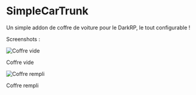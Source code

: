 # SimpleCarTrunk

Un simple addon de coffre de voiture pour le DarkRP, le tout configurable !

Screenshots :

![Coffre vide](https://i.imgur.com/so9SvPY.png)

Coffre vide

![Coffre rempli](https://i.imgur.com/IYXMAS0.png)

Coffre rempli